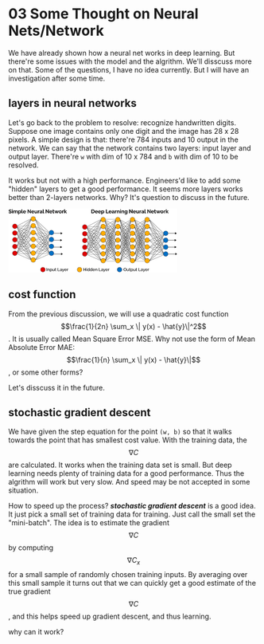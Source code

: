 <script id="MathJax-script" async src="https://cdn.jsdelivr.net/npm/mathjax@3/es5/tex-mml-chtml.js"></script>

# 03 Some Thought on Neural Nets/Network

We have already shown how a neural net works in deep learning.
But there're some issues with the model and the algrithm.
We'll disscuss more on that. Some of the questions, I have
no idea currently. But I will have an investigation after some time.

## layers in neural networks

Let's go back to the problem to resolve: recognize handwritten digits.
Suppose one image contains only one digit and the image has 28 x 28 pixels.
A simple design is that: there're 784 inputs and 10 output in the network.
We can say that the network contains two layers: input layer and output layer.
There're `w` with dim of 10 x 784 and `b` with dim of 10 to be resolved.

It works but not with a high performance. Engineers'd like to add
some "hidden" layers to get a good performance. It seems more layers
works better than 2-layers networks. Why? It's question to discuss
in the future.

![layers](./pic/layers.png)

## cost function

From the previous discussion, we will use a quadratic
cost function $$\frac{1}{2n} \sum_x \| y(x) - \hat{y}\|^2$$. It is usually
called Mean Square Error MSE. Why not use the form of
Mean Absolute Error MAE:$$\frac{1}{n} \sum_x \| y(x) - \hat{y}\|$$, or
some other forms?

Let's disscuss it in the future.

## stochastic gradient descent

We have given the step equation for the point `(w, b)` so that it
walks towards the point that has smallest cost value. With the
training data, the $$\nabla C$$ are calculated. It works when the training
data set is small. But deep learning needs plenty of training
data for a good performance. Thus the algrithm will work but
very slow. And speed may be not accepted in some situation.

How to speed up the process? ***stochastic gradient descent*** is
a good idea. It just pick a small set of training data for training. Just
call the small set the "mini-batch".
The idea is to estimate the gradient $$\nabla C$$ by computing $$\nabla C_x$$ for
a small sample of randomly chosen training inputs. By averaging
over this small sample it turns out that we can quickly get
a good estimate of the true gradient $$\nabla C$$, and this helps
speed up gradient descent, and thus learning.

why can it work?

